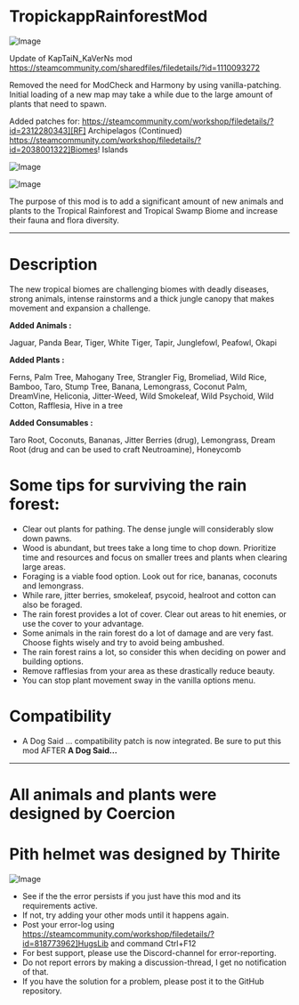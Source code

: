 # TropickappRainforestMod

![Image](https://i.imgur.com/buuPQel.png)

Update of KapTaiN_KaVerNs mod
https://steamcommunity.com/sharedfiles/filedetails/?id=1110093272

Removed the need for ModCheck and Harmony by using vanilla-patching.	
Initial loading of a new map may take a while due to the large amount of plants that need to spawn.

Added patches for:
https://steamcommunity.com/workshop/filedetails/?id=2312280343][RF] Archipelagos (Continued)
https://steamcommunity.com/workshop/filedetails/?id=2038001322]Biomes! Islands

![Image](https://i.imgur.com/pufA0kM.png)

	
![Image](https://i.imgur.com/Z4GOv8H.png)


The purpose of this mod is to add a significant amount of new animals and plants to the Tropical Rainforest and Tropical Swamp Biome and increase their fauna and flora diversity.

____________________________________

# Description

The new tropical biomes are challenging biomes with deadly diseases, strong animals, intense rainstorms and a thick jungle canopy that makes movement and expansion a challenge.

**Added Animals :**

Jaguar, Panda Bear, Tiger, White Tiger, Tapir, Junglefowl, Peafowl, Okapi

**Added Plants :**

Ferns, Palm Tree, Mahogany Tree, Strangler Fig, Bromeliad, Wild Rice, Bamboo, Taro, Stump Tree, Banana, Lemongrass, Coconut Palm, DreamVine, Heliconia, Jitter-Weed, Wild Smokeleaf, Wild Psychoid, Wild Cotton, Rafflesia, Hive in a tree

**Added Consumables :**

Taro Root, Coconuts, Bananas, Jitter Berries (drug), Lemongrass, Dream Root (drug and can be used to craft Neutroamine), Honeycomb

# Some tips for surviving the rain forest:


   - Clear out plants for pathing. The dense jungle will considerably slow down pawns.
   - Wood is abundant, but trees take a long time to chop down. Prioritize time and resources and focus on smaller trees and plants when clearing large areas.
   - Foraging is a viable food option. Look out for rice, bananas, coconuts and lemongrass.
   - While rare, jitter berries, smokeleaf, psycoid, healroot and cotton can also be foraged.
   - The rain forest provides a lot of cover. Clear out areas to hit enemies, or use the cover to your advantage.
   - Some animals in the rain forest do a lot of damage and are very fast. Choose fights wisely and try to avoid being ambushed.
   - The rain forest rains a lot, so consider this when deciding on power and building options.
   - Remove rafflesias from your area as these drastically reduce beauty.
   - You can stop plant movement sway in the vanilla options menu.

# Compatibility


- A Dog Said ... compatibility patch is now integrated. Be sure to put this mod AFTER **A Dog Said...**

____________________________________
# All animals and plants were designed by Coercion

# Pith helmet was designed by Thirite



![Image](https://i.imgur.com/PwoNOj4.png)



-  See if the the error persists if you just have this mod and its requirements active.
-  If not, try adding your other mods until it happens again.
-  Post your error-log using https://steamcommunity.com/workshop/filedetails/?id=818773962]HugsLib and command Ctrl+F12
-  For best support, please use the Discord-channel for error-reporting.
-  Do not report errors by making a discussion-thread, I get no notification of that.
-  If you have the solution for a problem, please post it to the GitHub repository.



